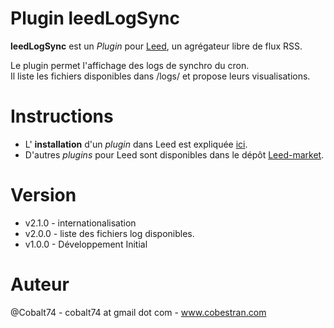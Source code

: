 Plugin leedLogSync
=============

**leedLogSync** est un _Plugin_ pour [Leed](http://projet.idleman.fr/leed), un agrégateur libre de flux RSS.

Le plugin permet l'affichage des logs de synchro du cron.<br />
Il liste les fichiers disponibles dans /logs/ et propose leurs visualisations.


Instructions
============

* L' **installation** d'un _plugin_ dans Leed est expliquée [ici](http://projet.idleman.fr/leed/?page=Plugins).
* D'autres _plugins_ pour Leed sont disponibles dans le dépôt [Leed-market](https://github.com/ldleman/Leed-market).

Version
=======

* v2.1.0  - internationalisation
* v2.0.0  - liste des fichiers log disponibles.
* v1.0.0  - Développement Initial

Auteur
=======
@Cobalt74 - cobalt74 at gmail dot com - www.cobestran.com